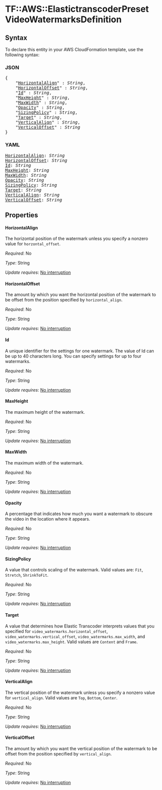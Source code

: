# TF::AWS::ElastictranscoderPreset VideoWatermarksDefinition

## Syntax

To declare this entity in your AWS CloudFormation template, use the following syntax:

### JSON

<pre>
{
    "<a href="#horizontalalign" title="HorizontalAlign">HorizontalAlign</a>" : <i>String</i>,
    "<a href="#horizontaloffset" title="HorizontalOffset">HorizontalOffset</a>" : <i>String</i>,
    "<a href="#id" title="Id">Id</a>" : <i>String</i>,
    "<a href="#maxheight" title="MaxHeight">MaxHeight</a>" : <i>String</i>,
    "<a href="#maxwidth" title="MaxWidth">MaxWidth</a>" : <i>String</i>,
    "<a href="#opacity" title="Opacity">Opacity</a>" : <i>String</i>,
    "<a href="#sizingpolicy" title="SizingPolicy">SizingPolicy</a>" : <i>String</i>,
    "<a href="#target" title="Target">Target</a>" : <i>String</i>,
    "<a href="#verticalalign" title="VerticalAlign">VerticalAlign</a>" : <i>String</i>,
    "<a href="#verticaloffset" title="VerticalOffset">VerticalOffset</a>" : <i>String</i>
}
</pre>

### YAML

<pre>
<a href="#horizontalalign" title="HorizontalAlign">HorizontalAlign</a>: <i>String</i>
<a href="#horizontaloffset" title="HorizontalOffset">HorizontalOffset</a>: <i>String</i>
<a href="#id" title="Id">Id</a>: <i>String</i>
<a href="#maxheight" title="MaxHeight">MaxHeight</a>: <i>String</i>
<a href="#maxwidth" title="MaxWidth">MaxWidth</a>: <i>String</i>
<a href="#opacity" title="Opacity">Opacity</a>: <i>String</i>
<a href="#sizingpolicy" title="SizingPolicy">SizingPolicy</a>: <i>String</i>
<a href="#target" title="Target">Target</a>: <i>String</i>
<a href="#verticalalign" title="VerticalAlign">VerticalAlign</a>: <i>String</i>
<a href="#verticaloffset" title="VerticalOffset">VerticalOffset</a>: <i>String</i>
</pre>

## Properties

#### HorizontalAlign

The horizontal position of the watermark unless you specify a nonzero value for `horzontal_offset`.

_Required_: No

_Type_: String

_Update requires_: [No interruption](https://docs.aws.amazon.com/AWSCloudFormation/latest/UserGuide/using-cfn-updating-stacks-update-behaviors.html#update-no-interrupt)

#### HorizontalOffset

The amount by which you want the horizontal position of the watermark to be offset from the position specified by `horizontal_align`.

_Required_: No

_Type_: String

_Update requires_: [No interruption](https://docs.aws.amazon.com/AWSCloudFormation/latest/UserGuide/using-cfn-updating-stacks-update-behaviors.html#update-no-interrupt)

#### Id

A unique identifier for the settings for one watermark. The value of Id can be up to 40 characters long. You can specify settings for up to four watermarks.

_Required_: No

_Type_: String

_Update requires_: [No interruption](https://docs.aws.amazon.com/AWSCloudFormation/latest/UserGuide/using-cfn-updating-stacks-update-behaviors.html#update-no-interrupt)

#### MaxHeight

The maximum height of the watermark.

_Required_: No

_Type_: String

_Update requires_: [No interruption](https://docs.aws.amazon.com/AWSCloudFormation/latest/UserGuide/using-cfn-updating-stacks-update-behaviors.html#update-no-interrupt)

#### MaxWidth

The maximum width of the watermark.

_Required_: No

_Type_: String

_Update requires_: [No interruption](https://docs.aws.amazon.com/AWSCloudFormation/latest/UserGuide/using-cfn-updating-stacks-update-behaviors.html#update-no-interrupt)

#### Opacity

A percentage that indicates how much you want a watermark to obscure the video in the location where it appears.

_Required_: No

_Type_: String

_Update requires_: [No interruption](https://docs.aws.amazon.com/AWSCloudFormation/latest/UserGuide/using-cfn-updating-stacks-update-behaviors.html#update-no-interrupt)

#### SizingPolicy

A value that controls scaling of the watermark. Valid values are: `Fit`, `Stretch`, `ShrinkToFit`.

_Required_: No

_Type_: String

_Update requires_: [No interruption](https://docs.aws.amazon.com/AWSCloudFormation/latest/UserGuide/using-cfn-updating-stacks-update-behaviors.html#update-no-interrupt)

#### Target

A value that determines how Elastic Transcoder interprets values that you specified for `video_watermarks.horizontal_offset`, `video_watermarks.vertical_offset`, `video_watermarks.max_width`, and `video_watermarks.max_height`. Valid values are `Content` and `Frame`.

_Required_: No

_Type_: String

_Update requires_: [No interruption](https://docs.aws.amazon.com/AWSCloudFormation/latest/UserGuide/using-cfn-updating-stacks-update-behaviors.html#update-no-interrupt)

#### VerticalAlign

The vertical position of the watermark unless you specify a nonzero value for `vertical_align`. Valid values are `Top`, `Bottom`, `Center`.

_Required_: No

_Type_: String

_Update requires_: [No interruption](https://docs.aws.amazon.com/AWSCloudFormation/latest/UserGuide/using-cfn-updating-stacks-update-behaviors.html#update-no-interrupt)

#### VerticalOffset

The amount by which you want the vertical position of the watermark to be offset from the position specified by `vertical_align`.

_Required_: No

_Type_: String

_Update requires_: [No interruption](https://docs.aws.amazon.com/AWSCloudFormation/latest/UserGuide/using-cfn-updating-stacks-update-behaviors.html#update-no-interrupt)

